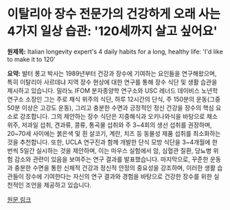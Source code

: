 # 이탈리아 장수 전문가의 건강하게 오래 사는 4가지 일상 습관: '120세까지 살고 싶어요'

**원제목:** Italian longevity expert's 4 daily habits for a long, healthy life: 'I'd like to make it to 120'

**요약:** 발터 롱고 박사는 1989년부터 건강과 장수에 기여하는 요인들을 연구해왔으며, 특히 이탈리아 사르데냐 지역 장수 현상에 대한 연구를 통해 장수 식단 및 생활 습관을 제시하고 있습니다.  밀라노 IFOM 분자종양학 연구소와 USC 레너드 데이비스 노년학 연구소 소장인 그는 주로 채식 위주의 식단, 하루 12시간의 단식, 주 150분의 운동(그중 50분 이상은 고강도 운동), 그리고 충분한 수면과 긍정적인 정신 건강을 장수의 핵심 요소로 강조합니다.  그의 제안하는 장수 식단은 지중해식과 오키나와식을 바탕으로 채소 위주, 저과일 섭취, 견과류, 콩류, 통곡물 섭취와 주 3~4회의 생선 섭취를 권장하며, 20~70세 사이에는 붉은색 및 흰 살코기, 계란, 치즈 등 동물성 제품 섭취를 최소화하는 것을 추천합니다.  또한, UCLA 연구진과 함께 개발한 단식 모방 식단을 3~4개월에 한 번씩 5일간 실시하는 것을 제안하며, 이는 마우스 실험에서 암, 심혈관 질환, 당뇨병 위험 감소와 관련이 있음을 보여주는 연구 결과를 발표했습니다.  마지막으로, 꾸준한 운동과 충분한 수면을 통한 신체적 건강과 정신적 안정의 중요성을 강조하며, 이러한 생활 습관들이 장수에 기여한다는 자신의 연구 결과와 경험을 바탕으로 건강한 장수를 위한 실천적인 조언을 제공하고 있습니다.

[원문 링크](https://www.cnbc.com/2025/07/23/italian-longevity-experts-4-daily-habits-for-a-long-healthy-life.html)
